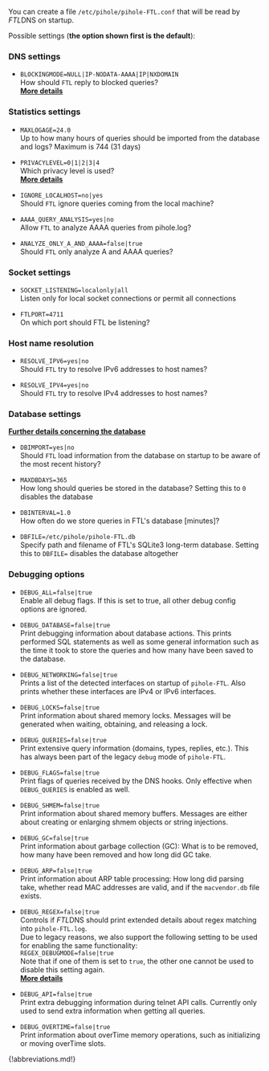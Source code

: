You can create a file `/etc/pihole/pihole-FTL.conf` that will be read by *FTL*DNS on startup.

Possible settings (**the option shown first is the default**):
### DNS settings

- `BLOCKINGMODE=NULL|IP-NODATA-AAAA|IP|NXDOMAIN`<br>
  How should `FTL` reply to blocked queries?<br>
**[More details](blockingmode.md)**

### Statistics settings

- `MAXLOGAGE=24.0`<br>
  Up to how many hours of queries should be imported from the database and logs? Maximum is 744 (31 days)

- `PRIVACYLEVEL=0|1|2|3|4`<br>
  Which privacy level is used?<br>
**[More details](privacylevels.md)**

- `IGNORE_LOCALHOST=no|yes`<br>
  Should `FTL` ignore queries coming from the local machine?

- `AAAA_QUERY_ANALYSIS=yes|no`<br>
  Allow `FTL` to analyze AAAA queries from pihole.log?

- `ANALYZE_ONLY_A_AND_AAAA=false|true`<br>
  Should `FTL` only analyze A and AAAA queries?

### Socket settings

- `SOCKET_LISTENING=localonly|all`<br>
  Listen only for local socket connections or permit all connections

- `FTLPORT=4711`<br>
  On which port should FTL be listening?

### Host name resolution

- `RESOLVE_IPV6=yes|no`<br>
  Should `FTL` try to resolve IPv6 addresses to host names?

- `RESOLVE_IPV4=yes|no`<br>
  Should `FTL` try to resolve IPv4 addresses to host names?

### Database settings
**[Further details concerning the database](database.md)**

- `DBIMPORT=yes|no`<br>
  Should `FTL` load information from the database on startup to be aware of the most recent history?

- `MAXDBDAYS=365`<br>
  How long should queries be stored in the database? Setting this to `0` disables the database

- `DBINTERVAL=1.0`<br>
  How often do we store queries in FTL's database [minutes]?

- `DBFILE=/etc/pihole/pihole-FTL.db`<br>
  Specify path and filename of FTL's SQLite3 long-term database. Setting this to `DBFILE=` disables the database altogether

### Debugging options

- `DEBUG_ALL=false|true`<br>
  Enable all debug flags. If this is set to true, all other debug config options are ignored.

- `DEBUG_DATABASE=false|true`<br>
  Print debugging information about database actions. This prints performed SQL statements as well as some general information such as the time it took to store the queries and how many have been saved to the database.

- `DEBUG_NETWORKING=false|true`<br>
  Prints a list of the detected interfaces on startup of `pihole-FTL`. Also prints whether these interfaces are IPv4 or IPv6 interfaces.

- `DEBUG_LOCKS=false|true`<br>
  Print information about shared memory locks. Messages will be generated when waiting, obtaining, and releasing a lock.

- `DEBUG_QUERIES=false|true`<br>
  Print extensive query information (domains, types, replies, etc.). This has always been part of the legacy `debug` mode of `pihole-FTL`.

- `DEBUG_FLAGS=false|true`<br>
  Print flags of queries received by the DNS hooks. Only effective when `DEBUG_QUERIES` is enabled as well.

- `DEBUG_SHMEM=false|true`<br>
  Print information about shared memory buffers. Messages are either about creating or enlarging shmem objects or string injections.

- `DEBUG_GC=false|true`<br>
  Print information about garbage collection (GC): What is to be removed, how many have been removed and how long did GC take.

- `DEBUG_ARP=false|true`<br>
  Print information about ARP table processing: How long did parsing take, whether read MAC addresses are valid, and if the `macvendor.db` file exists.

- `DEBUG_REGEX=false|true`<br>
  Controls if *FTL*DNS should print extended details about regex matching into `pihole-FTL.log`.<br>
  Due to legacy reasons, we also support the following setting to be used for enabling the same functionality:<br>
  `REGEX_DEBUGMODE=false|true`<br>
  Note that if one of them is set to `true`, the other one cannot be used to disable this setting again.<br>
  **[More details](regex/overview.md)**

- `DEBUG_API=false|true`<br>
  Print extra debugging information during telnet API calls. Currently only used to send extra information when getting all queries.

- `DEBUG_OVERTIME=false|true`<br>
  Print information about overTime memory operations, such as initializing or moving overTime slots.

{!abbreviations.md!}
